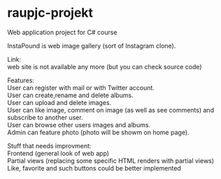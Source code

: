 # raupjc-projekt
Web application project for C# course  
  
InstaPound is web image gallery (sort of Instagram clone).  
  
Link:  
web site is not available any more (but you can check source code)  
  
Features:  
User can register with mail or with Twitter account.  
User can create,rename and delete albums.  
User can upload and delete images.  
User can like image, comment on image (as well as see comments) and subscribe to another user.  
User can browse other users images and albums.  
Admin can feature photo (photo will be showm on home page).  

Stuff that needs improvment:  
Frontend (general look of web app)  
Partial views (replacing some specific HTML renders with partial views)  
Like, favorite and such buttons could be better implemented  
